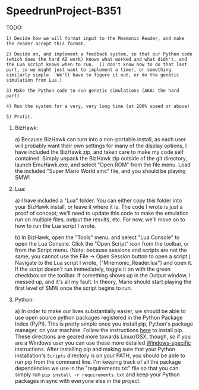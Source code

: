 SpeedrunProject-B351
====================

TODO:

    1) Decide how we will format input to the Mnemonic Reader, and make the reader accept this format.

    2) Decide on, and implement a feedback system, so that our Python code (which does the hard AI work) knows what worked and what didn't, and the Lua script knows when to run.  (I don't know how to do that last part, so we might just want to implement a timer, or something similarly simple.  We'll have to figure it out, or do the genetic simulation from Lua.)

    3) Make the Python code to run genetic simulations (AKA: the hard part)

    4) Run the system for a very, very long time (at 200% speed or above)

    5) Profit.


1.  BizHawk:

    a)  Because BizHawk can turn into a non-portable install, as each user will probably want their own settings for many of the display options, I have included the BizHawk zip, and taken care to make my code self contained.  Simply unpack the BizHawk zip outside of the git directory, launch EmuHawk.exe, and select "Open ROM" from the file menu.  Load the included "Super Mario World.smc" file, and you should be playing SMW!

2.  Lua:

    a)  I have included a "Lua" folder.  You can either copy this folder into your BizHawk install, or leave it where it is.  The code I wrote is just a proof of concept; we'll need to update this code to make the emulation run on multiple files, output the results, etc.  For now, we'll move on to how to run the Lua script I wrote.

    b)  In BizHawk, open the "Tools" menu, and select "Lua Console" to open the Lua Console.  Click the "Open Script" icon from the toolbar, or from the Script menu.  (Note: because sessions and scripts are not the same, you cannot use the File -> Open Session button to open a script.)  Navigate to the Lua script I wrote, ("Mnemonic_Reader.lua") and open it.  If the script doesn't run immediately, toggle it on with the green checkbox on the toolbar.  If something shows up in the Output window, I messed up, and it's all my fault.  In theory, Mario should start playing the first level of SMW once the script begins to run.

3.   Python:
     
     a) In order to make our lives substantially easier, we should be able to use open source python packages registered in the Python Package Index (PyPI). This is pretty simple once you install pip, Python's package manager, on your machine. Follow the instructions [here](http://pip.readthedocs.org/en/latest/installing.html) to install pip. These directions are geared more towards Linux/OSX, though, so if you are a Windows user you can use these more detailed [Windows-specific](http://stackoverflow.com/questions/4750806/how-to-install-pip-on-windows) instructions. After installing pip and making sure that your Python installation's `Scripts` directory is on your PATH, you should be able to run pip from the command line. I'm keeping track of all the package dependencies we use in the "requirements.txt" file so that you can simply run `pip install -r requirements.txt` and keep your Python packages in sync with everyone else in the project. 